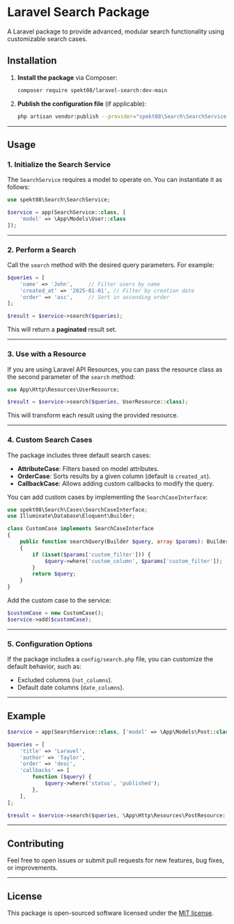 
# Laravel Search Package

A Laravel package to provide advanced, modular search functionality using customizable search cases.

## Installation

1. **Install the package** via Composer:
   ```bash
   composer require spekt08/laravel-search:dev-main
   ```

2. **Publish the configuration file** (if applicable):
   ```bash
   php artisan vendor:publish --provider="spekt08\Search\SearchServiceProvider" --tag=config
   ```

---

## Usage

### 1. **Initialize the Search Service**

The `SearchService` requires a model to operate on. You can instantiate it as follows:

```php
use spekt08\Search\SearchService;

$service = app(SearchService::class, [
    'model' => \App\Models\User::class
]);
```

---

### 2. **Perform a Search**

Call the `search` method with the desired query parameters. For example:

```php
$queries = [
    'name' => 'John',     // Filter users by name
    'created_at' => '2025-01-01', // Filter by creation date
    'order' => 'asc',     // Sort in ascending order
];

$result = $service->search($queries);
```

This will return a **paginated** result set.

---

### 3. **Use with a Resource**

If you are using Laravel API Resources, you can pass the resource class as the second parameter of the `search` method:

```php
use App\Http\Resources\UserResource;

$result = $service->search($queries, UserResource::class);
```

This will transform each result using the provided resource.

---

### 4. **Custom Search Cases**

The package includes three default search cases:
- **AttributeCase**: Filters based on model attributes.
- **OrderCase**: Sorts results by a given column (default is `created_at`).
- **CallbackCase**: Allows adding custom callbacks to modify the query.

You can add custom cases by implementing the `SearchCaseInterface`:

```php
use spekt08\Search\Cases\SearchCaseInterface;
use Illuminate\Database\Eloquent\Builder;

class CustomCase implements SearchCaseInterface
{
    public function searchQuery(Builder $query, array $params): Builder
    {
        if (isset($params['custom_filter'])) {
            $query->where('custom_column', $params['custom_filter']);
        }
        return $query;
    }
}
```

Add the custom case to the service:

```php
$customCase = new CustomCase();
$service->add($customCase);
```

---

### 5. **Configuration Options**

If the package includes a `config/search.php` file, you can customize the default behavior, such as:
- Excluded columns (`not_columns`).
- Default date columns (`date_columns`).

---

## Example

```php
$service = app(SearchService::class, ['model' => \App\Models\Post::class]);

$queries = [
    'title' => 'Laravel',
    'author' => 'Taylor',
    'order' => 'desc',
    'callbacks' => [
        function ($query) {
            $query->where('status', 'published');
        },
    ],
];

$result = $service->search($queries, \App\Http\Resources\PostResource::class);
```

---

## Contributing

Feel free to open issues or submit pull requests for new features, bug fixes, or improvements.

---

## License

This package is open-sourced software licensed under the [MIT license](LICENSE).

